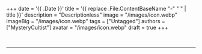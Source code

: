 +++
date = '{{ .Date }}'
title = '{{ replace .File.ContentBaseName "-" " " | title }}'
description = "Descriptionless"
image = "/images/icon.webp"
imageBig = "/images/icon.webp"
tags = ["Untagged"]
authors = ["MysteryCultist"]
avatar = "/images/icon.webp"
draft = true
+++

&nbsp;

---

